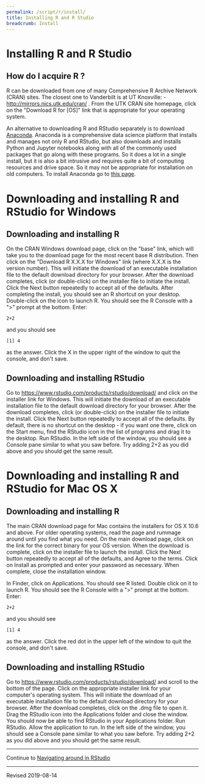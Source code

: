 ```yaml
---
permalink: /script/r/install/
title: Installing R and R Studio
breadcrumb: Install
---
```


# Installing R and R Studio

## How do I acquire R ?

R can be downloaded from one of many Comprehensive R Archive Network (CRAN) sites.  The closest one to Vanderbilt is at UT Knoxville: - <http://mirrors.nics.utk.edu/cran/> .  From the UTK CRAN site homepage, click on the "Download R for \[OS\]" link that is appropriate for your operating system. 

An alternative to downloading R and RStudio separately is to download [Anaconda](https://www.anaconda.com/). Anaconda is a comprehensive data science platform that installs and manages not only R and RStudio, but also downloads and installs Python and Jupyter notebooks along with all of the commonly used packages that go along with these programs.  So it does a lot in a single install, but it is also a bit intrusive and requires quite a bit of computing resources and drive space.  So it may not be appropriate for installation on old computers.  To install Anaconda go to [this page](https://www.anaconda.com/distribution/). 

# Downloading and installing R and RStudio for Windows

## Downloading and installing R

On the CRAN Windows download page, click on the "base" link, which will take you to the download page for the most recent base R distribution.  Then click on the "Download R X.X.X for Windows" link (where X.X.X is the version number).  This will initiate the download of an executable installation file to the default download directory for your browser.  After the download completes, click (or double-click) on the installer file to initiate the install.  Click the Next button repeatedly to accept all of the defaults.  After completing the install, you should see an R shortcut on your desktop.  Double-click on the icon to launch R.  You should see the R Console with a ">" prompt at the bottom.  Enter:

```
2+2
```

and you should see

```
[1] 4
```

as the answer.  Click the X in the upper right of the window to quit the console, and don't save.

## Downloading and installing RStudio

Go to <https://www.rstudio.com/products/rstudio/download/> and click on the installer link for Windows.  This will initiate the download of an executable installation file to the default download directory for your browser.  After the download completes, click (or double-click) on the installer file to initiate the install. Click the Next button repeatedly to accept all of the defaults.  By default, there is no shortcut on the desktop - if you want one there, click on the Start menu, find the RStudio icon in the list of programs and drag it to the desktop.  Run RStudio.  In the left side of the window, you should see a Console pane similar to what you saw before.  Try adding 2+2 as you did above and you should get the same result. 

# Downloading and installing R and RStudio for Mac OS X

## Downloading and installing R

The main CRAN download page for Mac contains the installers for OS X 10.6 and above.  For older operating systems, read the page and rummage around until you find what you need.  On the main download page, click on the link for the correct binary for your OS version.  When the download is complete, click on the installer file to launch the install.  Click the Next button repeatedly to accept all of the defaults, and Agree to the terms.  Click on Install as prompted and enter your password as necessary.  When complete, close the installation window. 

In Finder, click on Applications.  You should see R listed.  Double click on it to launch R. You should see the R Console with a ">" prompt at the bottom.  Enter:

```
2+2
```

and you should see

```
[1] 4
```

as the answer.  Click the red dot in the upper left of the window to quit the console, and don't save.

## Downloading and installing RStudio

Go to <https://www.rstudio.com/products/rstudio/download/> and scroll to the bottom of the page.  Click on the appropriate installer link for your computer's operating system.  This will initiate the download of an executable installation file to the default download directory for your browser.  After the download completes, click on the .dmg file to open it. Drag the RStudio icon into the Applications folder and close the window.  You should now be able to find RStudio in your Applications folder.  Run RStudio.  Allow the application to run.  In the left side of the window, you should see a Console pane similar to what you saw before.  Try adding 2+2 as you did above and you should get the same result.  

----

Continue to [Navigating around in RStudio](../navigate/)

----
Revised 2019-08-14
